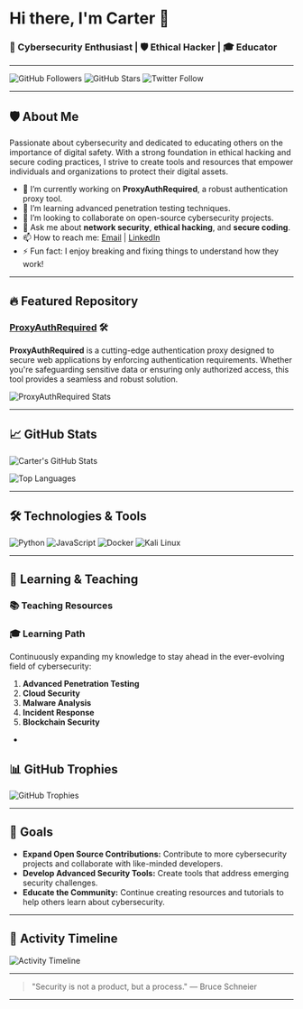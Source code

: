 

# Hi there, I'm Carter 👋

### 🔐 Cybersecurity Enthusiast | 🛡️ Ethical Hacker | 🎓 Educator

---

![GitHub Followers](https://img.shields.io/github/followers/CarterPerez-dev?label=Followers&style=for-the-badge)
![GitHub Stars](https://img.shields.io/github/stars/CarterPerez-dev?label=Stars&style=for-the-badge)
![Twitter Follow](https://img.shields.io/twitter/follow/CarterPerez_dev?label=Follow%20Me&style=for-the-badge)

---

## 🛡️ About Me

Passionate about cybersecurity and dedicated to educating others on the importance of digital safety. With a strong foundation in ethical hacking and secure coding practices, I strive to create tools and resources that empower individuals and organizations to protect their digital assets.

- 🔭 I’m currently working on **ProxyAuthRequired**, a robust authentication proxy tool.
- 🌱 I’m learning advanced penetration testing techniques.
- 👯 I’m looking to collaborate on open-source cybersecurity projects.
- 💬 Ask me about **network security**, **ethical hacking**, and **secure coding**.
- 📫 How to reach me: [Email](mailto:carterperez.dev@proxyauthrequired.com) | [LinkedIn](www.linkedin.com/in/carter-perez-proxyauthrequired)
- ⚡ Fun fact: I enjoy breaking and fixing things to understand how they work!

---

## 🔥 Featured Repository

### [ProxyAuthRequired](https://github.com/CarterPerez-dev/ProxyAuthRequired) 🛠️


**ProxyAuthRequired** is a cutting-edge authentication proxy designed to secure web applications by enforcing authentication requirements. Whether you're safeguarding sensitive data or ensuring only authorized access, this tool provides a seamless and robust solution.


![ProxyAuthRequired Stats](https://github-readme-stats.vercel.app/api/pin/?username=CarterPerez-dev&repo=ProxyAuthRequired&theme=dark&hide_border=true)

---

## 📈 GitHub Stats

![Carter's GitHub Stats](https://github-readme-stats.vercel.app/api?username=CarterPerez-dev&show_icons=true&theme=radical&hide_border=true)

![Top Languages](https://github-readme-stats.vercel.app/api/top-langs/?username=CarterPerez-dev&layout=compact&theme=radical&hide_border=true)

---

## 🛠️ Technologies & Tools

![Python](https://img.shields.io/badge/-Python-3776AB?style=flat&logo=python&logoColor=white)
![JavaScript](https://img.shields.io/badge/-JavaScript-F7DF1E?style=flat&logo=javascript&logoColor=black)
![Docker](https://img.shields.io/badge/-Docker-2496ED?style=flat&logo=docker&logoColor=white)
![Kali Linux](https://img.shields.io/badge/-Kali%20Linux-339933?style=flat&logo=kali-linux&logoColor=white)


---

## 🧠 Learning & Teaching

### 📚 Teaching Resources


### 🎓 Learning Path

Continuously expanding my knowledge to stay ahead in the ever-evolving field of cybersecurity:

1. **Advanced Penetration Testing**
2. **Cloud Security**
3. **Malware Analysis**
4. **Incident Response**
5. **Blockchain Security**

-

## 📊 GitHub Trophies

![GitHub Trophies](https://github-profile-trophy.vercel.app/?username=CarterPerez-dev&theme=radical&no-frame=true&no-bg=true&margin-w=4)

---

## 🎯 Goals

- **Expand Open Source Contributions:** Contribute to more cybersecurity projects and collaborate with like-minded developers.
- **Develop Advanced Security Tools:** Create tools that address emerging security challenges.
- **Educate the Community:** Continue creating resources and tutorials to help others learn about cybersecurity.

---

## 📅 Activity Timeline

![Activity Timeline](https://github-readme-activity-graph.vercel.app/graph?username=CarterPerez-dev&theme=react-dark&hide_border=true)

---

> "Security is not a product, but a process." — Bruce Schneier

---


